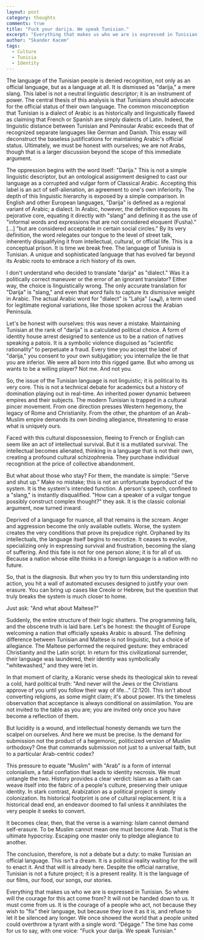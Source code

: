 ```yaml
---
layout: post
category: thoughts
comments: true
title: "Fuck your darija. We speak Tunisian."
excerpt: "Everything that makes us who we are is expressed in Tunisian."
author: "Skander Kacem"
tags:
  - Culture
  - Tunisia
  - Identity
---
```


The language of the Tunisian people is denied recognition, not only as an official language, but as a language at all. It is dismissed as "darija," a mere slang. This label is not a neutral linguistic descriptor; it is an instrument of power. The central thesis of this analysis is that Tunisians should advocate for the official status of their own language. The common misconception that Tunisian is a dialect of Arabic is as historically and linguistically flawed as claiming that French or Spanish are simply dialects of Latin. Indeed, the linguistic distance between Tunisian and Peninsular Arabic exceeds that of recognized separate languages like German and Danish. This essay will deconstruct the baseless justifications for maintaining Arabic's official status. Ultimately, we must be honest with ourselves; we are not Arabs, though that is a larger discussion beyond the scope of this immediate argument.

The oppression begins with the word itself: "Darija." This is not a simple linguistic descriptor, but an ontological assignment designed to cast our language as a corrupted and vulgar form of Classical Arabic. Accepting this label is an act of self-alienation, an agreement to one's own inferiority.
The depth of this linguistic hierarchy is exposed by a simple comparison. In English and other European languages, "Darija" is defined as a regional variant of Arabic; a dialect. In Arabic, however, the definition exposes its pejorative core, equating it directly with "slang" and defining it as the use of "informal words and expressions that are not considered eloquent (Fusha)." [...] "but are considered acceptable in certain social circles."
By its very definition, the word relegates our tongue to the level of street talk, inherently disqualifying it from intellectual, cultural, or official life. This is a conceptual prison. It is time we break free. The language of Tunisia is Tunisian. A unique and sophisticated language that has evolved far beyond its Arabic roots to embrace a rich history of its own.

I don't understand who decided to translate "darija" as "dialect." Was it a politically correct maneuver or the error of an ignorant translator? Either way, the choice is linguistically wrong. The only accurate translation for "Darija" is "slang," and even that word fails to capture its dismissive weight in Arabic. The actual Arabic word for "dialect" is "Lahja" (لهجة), a term used for legitimate regional variations, like those spoken across the Arabian Peninsula.

Let's be honest with ourselves: this was never a mistake. Maintaining Tunisian at the rank of "darija" is a calculated political choice. A form of identity house arrest designed to sentence us to be a nation of natives speaking a patois. It is a symbolic violence disguised as "scientific rationality" to perpetuate a fraud. Every time you accept the label of "darija," you consent to your own subjugation; you internalize the lie that you are inferior. We were all born into this rigged game. But who among us wants to be a willing player? Not me. And not you.

So, the issue of the Tunisian language is not linguistic; it is political to its very core. This is not a technical debate for academics but a history of domination playing out in real-time. An inherited power dynamic between empires and their subjects. The modern Tunisian is trapped in a cultural pincer movement. From one direction presses Western hegemony, the legacy of Rome and Christianity. From the other, the phantom of an Arab-Muslim empire demands its own binding allegiance, threatening to erase what is uniquely ours.

Faced with this cultural dispossession, fleeing to French or English can seem like an act of intellectual survival. But it is a mutilated survival. The intellectual becomes alienated, thinking in a language that is not their own, creating a profound cultural schizophrenia. They purchase individual recognition at the price of collective abandonment.

But what about those who stay? For them, the mandate is simple: "Serve and shut up." Make no mistake; this is not an unfortunate byproduct of the system. It is the system's intended function. A person's speech, confined to a "slang," is instantly disqualified. "How can a speaker of a vulgar tongue possibly construct complex thought?" they ask. It is the classic colonial argument, now turned inward.

Deprived of a language for nuance, all that remains is the scream. Anger and aggression become the only available outlets. Worse, the system creates the very conditions that prove its prejudice right. Orphaned by its intellectuals, the language itself begins to necrotize. It ceases to evolve, specializing only in expressing survival and frustration, becoming the slang of suffering. And this fate is not for one person alone; it is for all of us. Because a nation whose elite thinks in a foreign language is a nation with no future.

So, that is the diagnosis. But when you try to turn this understanding into action, you hit a wall of automated excuses designed to justify your own erasure. You can bring up cases like Creole or Hebrew, but the question that truly breaks the system is much closer to home.

Just ask: "And what about Maltese?"

Suddenly, the entire structure of their logic shatters. The programming fails, and the obscene truth is laid bare. Let's be honest: the thought of Europe welcoming a nation that officially speaks Arabic is absurd. The defining difference between Tunisian and Maltese is not linguistic, but a choice of allegiance. The Maltese performed the required gesture: they embraced Christianity and the Latin script. In return for this civilizational surrender, their language was laundered, their identity was symbolically "whitewashed," and they were let in.

In that moment of clarity, a Koranic verse sheds its theological skin to reveal a cold, hard political truth: "And never will the Jews or the Christians approve of you until you follow their way of life..." (2:120). This isn't about converting religions, as some might claim; it's about power. It’s the timeless observation that acceptance is always conditional on assimilation. You are not invited to the table as you are; you are invited only once you have become a reflection of them.

But lucidity is a wound, and intellectual honesty demands we turn the scalpel on ourselves. And here we must be precise. Is the demand for submission not the product of a hegemonic, politicized version of Muslim orthodoxy? One that commands submission not just to a universal faith, but to a particular Arab-centric codex?

This pressure to equate "Muslim" with "Arab" is a form of internal colonialism, a fatal conflation that leads to identity necrosis. We must untangle the two. History provides a clear verdict: Islam as a faith can weave itself into the fabric of a people's culture, preserving their unique identity. In stark contrast, Arabization as a political project is simply colonization. Its historical footprint is one of cultural replacement. It is a historical dead end, an endeavor doomed to fail unless it annihilates the very people it seeks to convert.

It becomes clear, then, that the verse is a warning: Islam cannot demand self-erasure. To be Muslim cannot mean one must become Arab. That is the ultimate hypocrisy. Escaping one master only to pledge allegiance to another.

The conclusion, therefore, is not a debate but a duty: to make Tunisian an official language. This isn’t a dream. It is a political reality waiting for the will to enact it. And that will is already here. Despite the official narrative, Tunisian is not a future project; it is a present reality. It is the language of our films, our food, our songs, our stories.

Everything that makes us who we are is expressed in Tunisian. So where will the courage for this act come from? It will not be handed down to us. It must come from us. It is the courage of a people who act, not because they wish to "fix" their language, but because they love it as it is, and refuse to let it be silenced any longer. We once showed the world that a people united could overthrow a tyrant with a single word: “Dégage.” The time has come for us to say, with one voice: "Fuck your darija. We speak Tunisian."


